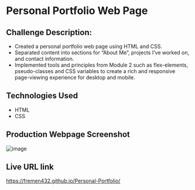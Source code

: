 # Personal Portfolio Web Page

## Challenge Description:
* Created a personal portfolio web page using HTML and CSS.
* Separated content into sections for “About Me”, projects I’ve worked on, and contact information.
* Implemented tools and principles from Module 2 such as flex-elements, pseudo-classes and CSS variables to create a rich and responsive page-viewing experience for desktop and mobile.

## Technologies Used
* HTML  
* CSS

## Production Webpage Screenshot
![image](https://user-images.githubusercontent.com/87861603/130388844-be860c5a-c0bf-42b5-af52-ace43e1c7472.png)

## Live URL link
https://fremen432.github.io/Personal-Portfolio/